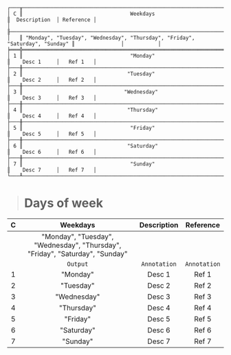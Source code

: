 ```text
┌───╥──────────────────────────────────────────────────────────────────────────────╥───────────────┬───────────┐
│ C ║                                   Weekdays                                   ║  Description  │ Reference │
│   ╟──────────────────────────────────────────────────────────────────────────────╫───────────────┼───────────┤
│   ║ "Monday", "Tuesday", "Wednesday", "Thursday", "Friday", "Saturday", "Sunday" ║               │           │
╞═══╬══════════════════════════════════════════════════════════════════════════════╬═══════════════╪═══════════╡
│ 1 ║                                   "Monday"                                   ║    Desc 1     │   Ref 1   │
├───╫──────────────────────────────────────────────────────────────────────────────╫───────────────┼───────────┤
│ 2 ║                                  "Tuesday"                                   ║    Desc 2     │   Ref 2   │
├───╫──────────────────────────────────────────────────────────────────────────────╫───────────────┼───────────┤
│ 3 ║                                 "Wednesday"                                  ║    Desc 3     │   Ref 3   │
├───╫──────────────────────────────────────────────────────────────────────────────╫───────────────┼───────────┤
│ 4 ║                                  "Thursday"                                  ║    Desc 4     │   Ref 4   │
├───╫──────────────────────────────────────────────────────────────────────────────╫───────────────┼───────────┤
│ 5 ║                                   "Friday"                                   ║    Desc 5     │   Ref 5   │
├───╫──────────────────────────────────────────────────────────────────────────────╫───────────────┼───────────┤
│ 6 ║                                  "Saturday"                                  ║    Desc 6     │   Ref 6   │
├───╫──────────────────────────────────────────────────────────────────────────────╫───────────────┼───────────┤
│ 7 ║                                   "Sunday"                                   ║    Desc 7     │   Ref 7   │
└───╨──────────────────────────────────────────────────────────────────────────────╨───────────────┴───────────┘
```

> # Days of week

| C |                                   Weekdays                                   | Description  |  Reference   |
|:-:|:----------------------------------------------------------------------------:|:------------:|:------------:|
|   | "Monday", "Tuesday", "Wednesday", "Thursday", "Friday", "Saturday", "Sunday" |              |              |
|   |                                   `Output`                                   | `Annotation` | `Annotation` |
| 1 |                                   "Monday"                                   |    Desc 1    |    Ref 1     |
| 2 |                                  "Tuesday"                                   |    Desc 2    |    Ref 2     |
| 3 |                                 "Wednesday"                                  |    Desc 3    |    Ref 3     |
| 4 |                                  "Thursday"                                  |    Desc 4    |    Ref 4     |
| 5 |                                   "Friday"                                   |    Desc 5    |    Ref 5     |
| 6 |                                  "Saturday"                                  |    Desc 6    |    Ref 6     |
| 7 |                                   "Sunday"                                   |    Desc 7    |    Ref 7     |
